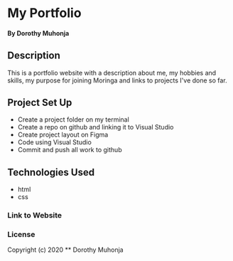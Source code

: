 # My Portfolio
#### By Dorothy Muhonja
## Description
This is a portfolio website with a description about me, my hobbies and skills, my purpose for joining Moringa and links to projects I've done so far.
## Project Set Up 
* Create a project folder on my terminal
* Create a repo on github and linking it to Visual Studio
* Create project layout on Figma
* Code using Visual Studio
* Commit and push all work to github
## Technologies Used
* html
* css
### Link to Website
### License
Copyright (c) 2020 ** Dorothy Muhonja

